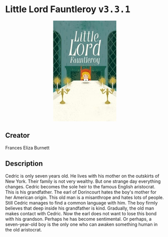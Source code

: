 
# Little Lord Fauntleroy <kbd>v3.3.1</kbd>

<center>
  <img src="./cover-1024.jpg"/>
</center>

## Creator
Frances Eliza Burnett

## Description
Cedric is only seven years old. He lives with his mother on the outskirts of New York. Their family is not very wealthy. But one strange day everything changes. Cedric becomes the sole heir to the famous English aristocrat. This is his grandfather. The earl of Dorincourt hates the boy's mother for her American origin. This old man is a misanthrope and hates lots of people. Still Cedric manages to find a common language with him. The boy firmly believes that deep inside his grandfather is kind. Gradually, the old man makes contact with Cedric. Now the earl does not want to lose this bond with his grandson. Perhaps he has become sentimental. Or perhaps, a seven-year-old boy is the only one who can awaken something human in the old aristocrat. 
